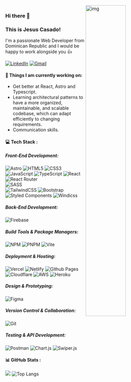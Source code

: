 <img align="right" alt="img" src="https://cdn.pixabay.com/photo/2021/04/04/07/49/laptop-svg-6149345_960_720.png" width="50%" height="auto" />
<h3>Hi there 👋 </h3> 
<h3>This is Jesus Casado!</h3> 
<p>I'm a passionate Web Developer from Dominican Republic and I would be happy to work alongside you 👍</p>

[![LinkedIn](https://img.shields.io/badge/LinkedIn-%230077B5.svg?logo=linkedin&logoColor=white)](https://www.linkedin.com/in/jesus-e-casado-67a725279/) 
[![Gmail](https://img.shields.io/badge/-Gmail-c14438?style=flat&logo=Gmail&logoColor=white)](mailto:esmilcasado901@gmail.com)

<div>
<h4>🌱 Things I am currently working on:</h4> 
  <ul>
    <li>Get better at React, Astro and Typescript.</li>
    <li>Learning architectural patterns to have a more organized, maintainable, and scalable codebase, which can adapt efficiently to changing requirements.</li>
    <li>Communication skills.</li>
  </ul>

<h4>💻 Tech Stack :</h4> 

<h5>Front-End Development:</h5>

![Astro](https://img.shields.io/badge/astro-%232C2052.svg?style=for-the-badge&logo=astro&logoColor=white) 
![HTML5](https://img.shields.io/badge/html5-%23E34F26.svg?style=for-the-badge&logo=html5&logoColor=white) 
![CSS3](https://img.shields.io/badge/css3-%231572B6.svg?style=for-the-badge&logo=css3&logoColor=white)
![JavaScript](https://img.shields.io/badge/javascript-%23323330.svg?style=for-the-badge&logo=javascript&logoColor=%23F7DF1E) 
![TypeScript](https://img.shields.io/badge/typescript-%23007ACC.svg?style=for-the-badge&logo=typescript&logoColor=white) 
![React](https://img.shields.io/badge/react-%2320232a.svg?style=for-the-badge&logo=react&logoColor=%2361DAFB) 
![React Router](https://img.shields.io/badge/React_Router-CA4245?style=for-the-badge&logo=react-router&logoColor=white)  
![SASS](https://img.shields.io/badge/SASS-hotpink.svg?style=for-the-badge&logo=SASS&logoColor=white)  
![TailwindCSS](https://img.shields.io/badge/tailwindcss-%2338B2AC.svg?style=for-the-badge&logo=tailwind-css&logoColor=white) 
![Bootstrap](https://img.shields.io/badge/bootstrap-%23563D7C.svg?style=for-the-badge&logo=bootstrap&logoColor=white) 
![Styled Components](https://img.shields.io/badge/styled--components-DB7093?style=for-the-badge&logo=styled-components&logoColor=white)
![Windicss](https://img.shields.io/badge/windicss-48B0F1.svg?style=for-the-badge&logo=windi-css&logoColor=white)

<h5>Back-End Development:</h5>

![Firebase](https://img.shields.io/badge/firebase-%23039BE5.svg?style=for-the-badge&logo=firebase)

<h5>Build Tools & Package Managers:</h5>

![NPM](https://img.shields.io/badge/NPM-%23000000.svg?style=for-the-badge&logo=npm&logoColor=white) 
![PNPM](https://img.shields.io/badge/pnpm-%234a4a4a.svg?style=for-the-badge&logo=pnpm&logoColor=f69220) 
![Vite](https://img.shields.io/badge/vite-%23646CFF.svg?style=for-the-badge&logo=vite&logoColor=white)

<h5>Deployment & Hosting:</h5>

![Vercel](https://img.shields.io/badge/vercel-%23000000.svg?style=for-the-badge&logo=vercel&logoColor=white) 
![Netlify](https://img.shields.io/badge/netlify-%23000000.svg?style=for-the-badge&logo=netlify&logoColor=#00C7B7) 
![Github Pages](https://img.shields.io/badge/github%20pages-121013?style=for-the-badge&logo=github&logoColor=white) 
![Cloudflare](https://img.shields.io/badge/Cloudflare-F38020?style=for-the-badge&logo=Cloudflare&logoColor=white)
![AWS](https://img.shields.io/badge/Amazon_AWS-232F3E?style=for-the-badge&logo=amazon-aws&logoColor=white)
![Heroku](https://img.shields.io/badge/Heroku-430098?style=for-the-badge&logo=heroku&logoColor=white)

<h5>Design & Prototyping:</h5>

![Figma](https://img.shields.io/badge/figma-%23F24E1E.svg?style=for-the-badge&logo=figma&logoColor=white)

<h5>Version Control & Collaboration:</h5>

![Git](https://img.shields.io/badge/git-%23F05033.svg?style=for-the-badge&logo=git&logoColor=white)

<h5>Testing & API Development:</h5>

![Postman](https://img.shields.io/badge/Postman-FF6C37?style=for-the-badge&logo=postman&logoColor=white) 
![Chart.js](https://img.shields.io/badge/chart.js-F5788D.svg?style=for-the-badge&logo=chart.js&logoColor=white)
![Swiper.js](https://img.shields.io/badge/swiper-%2300457C.svg?style=for-the-badge&logo=swiper&logoColor=white)

<h4>📊 GitHub Stats :</h4> 

![](https://github-readme-stats.vercel.app/api?username=Casadjes) 
![Top Langs](https://github-readme-stats.vercel.app/api/top-langs/?username=Casadjes&layout=compact)

</div>
